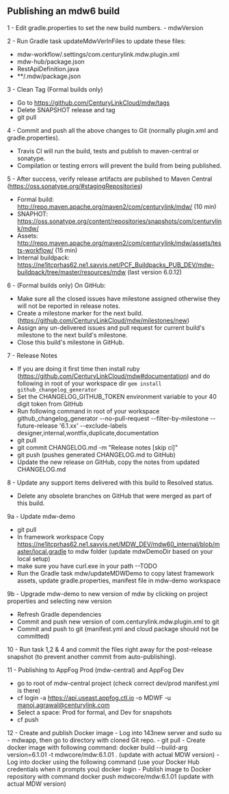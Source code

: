 ## Publishing an mdw6 build

1 - Edit gradle.properties to set the new build numbers.
    - mdwVersion
    
2 - Run Gradle task updateMdwVerInFiles to update these files: 
  - mdw-workflow/.settings/com.centurylink.mdw.plugin.xml
  - mdw-hub/package.json
  - RestApiDefinition.java
  - **/.mdw/package.json

3 - Clean Tag (Formal builds only)
  - Go to https://github.com/CenturyLinkCloud/mdw/tags
  - Delete SNAPSHOT release and tag
  - git pull
        
4 - Commit and push all the above changes to Git (normally plugin.xml and gradle.properties).
  - Travis CI will run the build, tests and publish to maven-central or sonatype.
  - Compilation or testing errors will prevent the build from being published.

5 - After success, verify release artifacts are published to Maven Central (https://oss.sonatype.org/#stagingRepositories)
  - Formal build:       http://repo.maven.apache.org/maven2/com/centurylink/mdw/ (10 min)
  - SNAPHOT:            https://oss.sonatype.org/content/repositories/snapshots/com/centurylink/mdw/ 
  - Assets:             http://repo.maven.apache.org/maven2/com/centurylink/mdw/assets/tests-workflow/  (15 min)
  - Internal buildpack: https://ne1itcprhas62.ne1.savvis.net/PCF_Buildpacks_PUB_DEV/mdw-buildpack/tree/master/resources/mdw (last version 6.0.12) 

6 - (Formal builds only) On GitHub:
  - Make sure all the closed issues have milestone assigned otherwise they will not be reported in release notes.
  - Create a milestone marker for the next build. (https://github.com/CenturyLinkCloud/mdw/milestones/new)
  - Assign any un-delivered issues and pull request for current build's milestone to the next build's milestone.
  - Close this build's milestone in GitHub.
    
7 - Release Notes
  - If you are doing it first time then install ruby (https://github.com/CenturyLinkCloud/mdw#documentation) and do following in root of your workspace dir 
    `gem install github_changelog_generator`
  - Set the CHANGELOG_GITHUB_TOKEN environment variable to your 40 digit token from GitHub
  - Run following command in root of your workspace
  github_changelog_generator --no-pull-request  --filter-by-milestone --future-release '6.1.xx' --exclude-labels designer,internal,wontfix,duplicate,documentation
  - git pull
  - git commit CHANGELOG.md -m "Release notes [skip ci]" 
  - git push (pushes generated CHANGELOG.md to GitHub)
  - Update the new release on GitHub, copy the notes from updated CHANGELOG.md

8 - Update any support items delivered with this build to Resolved status.
  - Delete any obsolete branches on GitHub that were merged as part of this build.

9a - Update mdw-demo
  - git pull 
  - In framework workspace Copy https://ne1itcprhas62.ne1.savvis.net/MDW_DEV/mdw60_internal/blob/master/local.gradle to mdw folder (update mdwDemoDir based on your local setup) 
  - make sure you have curl.exe in your path --TODO
  - Run the Gradle task mdw/updateMDWDemo to copy latest framework assets, update gradle.properties, manifest file in mdw-demo workspace
   
9b - Upgrade mdw-demo to new version of mdw by clicking on project properties and selecting new version
  - Refresh Gradle dependencies
  - Commit and push new version of com.centurylink.mdw.plugin.xml to git
  - Commit and push to git (manifest.yml and cloud package should not be committed)

10 - Run task 1,2 & 4 and commit the files right away for the post-release snapshot (to prevent another commit from auto-publishing).

11 - Publishing to AppFog Prod (mdw-central) and AppFog Dev
   -  go to root of mdw-central project (check correct dev/prod manifest.yml is there)
   -  cf login -a https://api.useast.appfog.ctl.io -o MDWF -u manoj.agrawal@centurylink.com
   -  Select a space: Prod for formal, and Dev for snapshots
   -  cf push

12 - Create and publish Docker image
	- Log into 143new server and sudo su - mdwapp, then go to directory with cloned Git repo.
	- git pull
	- Create docker image with following command:
		docker build --build-arg version=6.1.01 -t mdwcore/mdw:6.1.01 .   (update with actual MDW version)
	- Log into docker using the following command (use your Docker Hub credentials when it prompts you)
		docker login
	- Publish image to Docker repository with command
		docker push mdwcore/mdw:6.1.01   (update with actual MDW version)
